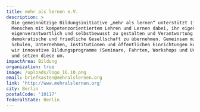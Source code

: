 ```yaml
---
title: mehr als lernen e.V.
description: >
  Die gemeinnützige Bildungsinitiative „mehr als lernen“ unterstützt (junge)
  Menschen mit kompetenzorientiertem Lehren und Lernen dabei, ihr eigenes Leben
  eigenverantwortlich und selbstbewusst zu gestalten und Verantwortung für eine
  demokratische und friedliche Gesellschaft zu übernehmen. Gemeinsam mit
  Schulen, Unternehmen, Institutionen und öffentlichen Einrichtungen konzipieren
  wir innovative Bildungsprogramme (Seminare, Fahrten, Workshops und Unterricht)
  und setzen diese um.
impactArea: Bildung
organization: true
image: /uploads/logo_16.10.png
email: briefkasten@mehralslernen.org
link: 'http://www.mehralslernen.org'
city: Berlin
postalCode: '10117'
federalState: Berlin
---
```


